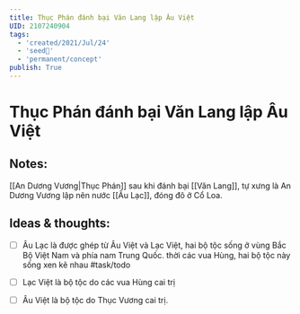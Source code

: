 ```yaml
---
title: Thục Phán đánh bại Văn Lang lập Âu Việt
UID: 2107240904
tags:
  - 'created/2021/Jul/24'
  - 'seed🥜'
  - 'permanent/concept'
publish: True
---
```

# Thục Phán đánh bại Văn Lang lập Âu Việt

## Notes:
[[An Dương Vương|Thục Phán]] sau khi đánh bại [[Văn Lang]], tự xưng là An Dương Vương lập nên nước [[Âu Lạc]], đóng đô ở Cổ Loa.

## Ideas & thoughts:
- [ ] Âu Lạc là được ghép từ Âu Việt và Lạc Việt, hai bộ tộc sống ở vùng Bắc Bộ Việt Nam và phía nam Trung Quốc. thời các vua Hùng, hai bộ tộc này sống xen kẽ nhau #task/todo 
- [ ] Lạc Việt là bộ tộc do các vua Hùng cai trị
- [ ] Âu Việt là bộ tộc do Thục Vương cai trị.

